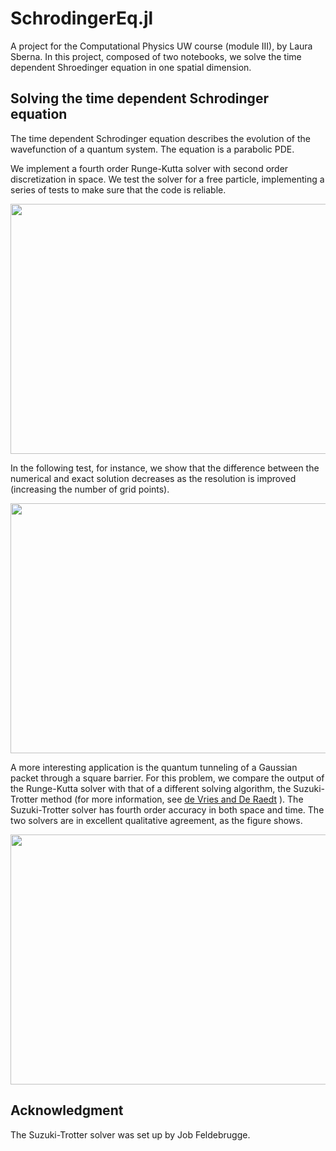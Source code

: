 # SchrodingerEq.jl

A project for the Computational Physics UW course (module III), by Laura Sberna. In this project, composed of two notebooks, we solve the time dependent Shroedinger equation in one spatial dimension.

<!-- # To do:
- create git repository (done)
-PLC (done?)
- wave function struct (done)
- initial state (done)
- discretization, rhs (done)
- euler (done)
- rk 2 (done)
- rk 4 (done)
- free in a box animation with classical solution (done)
- potential (done)
- box condition (done?)
- derive finite difference for laplacian (done)
- barrier in a box (done)
- animation (with classical solution) (done)
- better parameters for barrier (done)
- convergence tests (done)
- classical sol for free (done)
- compare codes (first improve n): import data and compare. (done)

- comments and remove useless text from notebook, save pictures (1 done, 2 )

- write readme (add pictures)
- tag the final commit as "version 1 release"

links:[ATNF catalogue](http://www.atnf.csiro.au/research/pulsar/psrcat/)
imgs:<img src="https://i.imgur.com/AybngWD.png" width="600" height="400">
-->

## Solving the time dependent Schrodinger equation

The time dependent Schrodinger equation describes the evolution of the wavefunction of a quantum system. The equation is a parabolic PDE. 

We implement a fourth order Runge-Kutta solver with second order discretization in space. We test the solver for a free particle, implementing a series of tests to make sure that the code is reliable. 

<img src="https://i.imgur.com/k1YiFhn.gif" width="600" height="400"> 

In the following test, for instance, we show that the difference between the numerical and exact solution decreases as the resolution is improved (increasing the number of grid points).

<img src="https://i.imgur.com/CW8qh2X.png" width="600" height="400">

A more interesting application is the quantum tunneling of a Gaussian packet through a square barrier. For this problem, we compare the output of the Runge-Kutta solver with that of a different solving algorithm, the Suzuki-Trotter method (for more information, see [de Vries and De Raedt](https://journals.aps.org/prb/abstract/10.1103/PhysRevB.47.7929) ). The Suzuki-Trotter solver has fourth order accuracy in both space and time. The two solvers are in excellent qualitative agreement, as the figure shows.

<img src="https://i.imgur.com/dclGNxM.gif" width="600" height="400"> 

## Acknowledgment 

The Suzuki-Trotter solver was set up by Job Feldebrugge. 

